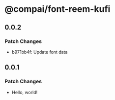 # @compai/font-reem-kufi

## 0.0.2

### Patch Changes

- b971bb4f: Update font data

## 0.0.1

### Patch Changes

- Hello, world!
